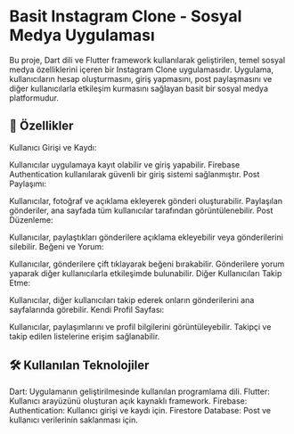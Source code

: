 # Basit Instagram Clone - Sosyal Medya Uygulaması
Bu proje, Dart dili ve Flutter framework kullanılarak geliştirilen, temel sosyal medya özelliklerini içeren bir Instagram Clone uygulamasıdır. Uygulama, kullanıcıların hesap oluşturmasını, giriş yapmasını, post paylaşmasını ve diğer kullanıcılarla etkileşim kurmasını sağlayan basit bir sosyal medya platformudur.

## 🚀 Özellikler
Kullanıcı Girişi ve Kaydı:

Kullanıcılar uygulamaya kayıt olabilir ve giriş yapabilir.
Firebase Authentication kullanılarak güvenli bir giriş sistemi sağlanmıştır.
Post Paylaşımı:

Kullanıcılar, fotoğraf ve açıklama ekleyerek gönderi oluşturabilir.
Paylaşılan gönderiler, ana sayfada tüm kullanıcılar tarafından görüntülenebilir.
Post Düzenleme:

Kullanıcılar, paylaştıkları gönderilere açıklama ekleyebilir veya gönderilerini silebilir.
Beğeni ve Yorum:

Kullanıcılar, gönderilere çift tıklayarak beğeni bırakabilir.
Gönderilere yorum yaparak diğer kullanıcılarla etkileşimde bulunabilir.
Diğer Kullanıcıları Takip Etme:

Kullanıcılar, diğer kullanıcıları takip ederek onların gönderilerini ana sayfalarında görebilir.
Kendi Profil Sayfası:

Kullanıcılar, paylaşımlarını ve profil bilgilerini görüntüleyebilir.
Takipçi ve takip edilen listelerine erişim sağlanabilir.
## 🛠️ Kullanılan Teknolojiler
Dart: Uygulamanın geliştirilmesinde kullanılan programlama dili.
Flutter: Kullanıcı arayüzünü oluşturan açık kaynaklı framework.
Firebase:
Authentication: Kullanıcı girişi ve kaydı için.
Firestore Database: Post ve kullanıcı verilerinin saklanması için.
